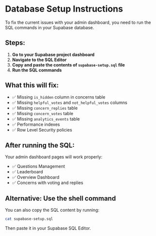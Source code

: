 
# Database Setup Instructions

To fix the current issues with your admin dashboard, you need to run the SQL commands in your Supabase database.

## Steps:

1. **Go to your Supabase project dashboard**
2. **Navigate to the SQL Editor**
3. **Copy and paste the contents of `supabase-setup.sql` file**
4. **Run the SQL commands**

## What this will fix:

- ✅ Missing `is_hidden` column in concerns table
- ✅ Missing `helpful_votes` and `not_helpful_votes` columns
- ✅ Missing `concern_replies` table
- ✅ Missing `concern_votes` table
- ✅ Missing `analytics_events` table
- ✅ Performance indexes
- ✅ Row Level Security policies

## After running the SQL:

Your admin dashboard pages will work properly:
- ✅ Questions Management
- ✅ Leaderboard
- ✅ Overview Dashboard
- ✅ Concerns with voting and replies

## Alternative: Use the shell command

You can also copy the SQL content by running:
```bash
cat supabase-setup.sql
```

Then paste it in your Supabase SQL Editor.
